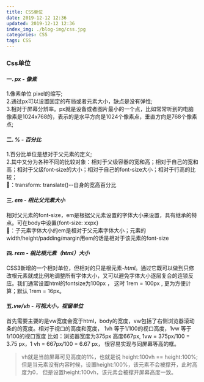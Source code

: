 ```yaml
---
title: CSS单位
date: 2019-12-12 12:36
updated: 2019-12-12 12:36
index_img: ./blog-img/css.jpg
categories: CSS
tags: CSS
---
```




###  Css单位

#### 一. <em>px - 像素</em>

 <p> 1.像素单位 pixel的缩写;<br/>
 2.通过px可以设置固定的布局或者元素大小，缺点是没有弹性;<br/>
 3.相对于屏幕分辨率。px就是设备或者图片最小的一个点，比如常常听到的电脑像素是1024x768的，表示的是水平方向是1024个像素点，垂直方向是768个像素点;<br/>
</p>

#### 二. <em>% - 百分比 </em>

<p>1.百分比单位是想对于父元素的定义;<br/>
2.其中又分为各种不同的比较对象：相对于父级容器的宽和高；相对于自己的宽和高；相对于父级font-size的大小；相对于自己的font-size大小；相对于行高的比较；<br/>
🌰：transform: translate()--自身的宽高百分比<br/>
</p>

#### 三. <em>em - 相比父元素大小</em> 

<p>相对父元素的font-size，em是根据父元素设置的字体大小来设置，具有继承的特点。可在body中设置{font-size: xxpx}<br/>
🌰：子元素字体大小的em是相对于父元素字体大小；元素的width/height/padding/margin用em的话是相对于该元素的font-size<br/>
</p>

#### 四. <em>rem - 相比根元素（html）大小</em>

<p>CSS3新增的一个相对单位，但相对的只是根元素-<em>html</em>。通过它既可以做到只修改根元素就成比例地调整所有字体大小，又可以避免字体大小逐层复合的连锁反应。我们通常设置html的fontsize为100px ， 这时 1rem = 100px , 更为方便计算；默认 1rem = 16px。 </p>

#### 五.<em>vw/vh - 可视大小，视窗单位</em>

<p>首先需要主要的是vw宽度会宽于html，body的宽度，vw包括了右侧浏览器滚动条的的宽度。相对于视口的高度和宽度， 1vh 等于1/100的视口高度，1vw 等于1/100的视口宽度 比如：浏览器宽度为375px 高度667px, 1vw = 375px/100 = 3.75 px，1 vh = 667px/100 = 6.67 px， 很容易实现与同屏幕等高的框。
</p>

>vh就是当前屏幕可见高度的1%，也就是说
>height:100vh == height:100%;
>但是当元素没有内容时候，设置height:100%，该元素不会被撑开，此时高度为0，
>但是设置height:100vh，该元素会被撑开屏幕高度一致。

